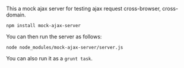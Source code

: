 This a mock ajax server for testing ajax request cross-browser, cross-domain.

```shell
npm install mock-ajax-server
```

You can then run the server as follows:

```shell
node node_modules/mock-ajax-server/server.js
```

You can also run it as a `grunt task`.
